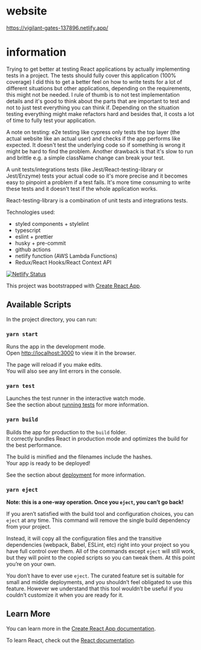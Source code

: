 # website
https://vigilant-gates-137896.netlify.app/

# information
Trying to get better at testing React applications by actually implementing tests in a project.
The tests should fully cover this application (100% coverage) I did this to get a better feel on how to write tests for a lot of different situations but other applications, depending on the requirements, this might not be needed. I rule of thumb is to not test implementation details and it's good to think about the parts that are important to test and not to just test everything you can think if. Depending on the situation testing everything might make refactors hard and besides that, it costs a lot of time to fully test your application.

A note on testing:
e2e testing like cypress only tests the top layer (the actual website like an actual user) and checks if the app performs like expected. It doesn't test the underlying code so if something is wrong it might be hard to find the problem. Another drawback is that it's slow to run and brittle e.g. a simple className change can break your test.

A unit tests/integrations tests (like Jest/React-testing-library or Jest/Enzyme) tests your actual code so it's more precise and it becomes easy to pinpoint a problem if a test fails. It's more time consuming to write these tests and it doesn't test if the whole application works.

React-testing-library is a combination of unit tests and integrations tests.

Technologies used:

-   styled components + stylelint
-   typescript
-   eslint + prettier
-   husky + pre-commit
-   github actions
-   netlify function (AWS Lambda Functions)
-   Redux/React Hooks/React Context API

[![Netlify Status](https://api.netlify.com/api/v1/badges/711bd9bc-81f2-4484-8bec-ee69eae6d6cb/deploy-status)](https://app.netlify.com/sites/vigilant-gates-137896/deploys)

This project was bootstrapped with [Create React App](https://github.com/facebook/create-react-app).

## Available Scripts

In the project directory, you can run:

### `yarn start`

Runs the app in the development mode.<br />
Open [http://localhost:3000](http://localhost:3000) to view it in the browser.

The page will reload if you make edits.<br />
You will also see any lint errors in the console.

### `yarn test`

Launches the test runner in the interactive watch mode.<br />
See the section about [running tests](https://facebook.github.io/create-react-app/docs/running-tests) for more information.

### `yarn build`

Builds the app for production to the `build` folder.<br />
It correctly bundles React in production mode and optimizes the build for the best performance.

The build is minified and the filenames include the hashes.<br />
Your app is ready to be deployed!

See the section about [deployment](https://facebook.github.io/create-react-app/docs/deployment) for more information.

### `yarn eject`

**Note: this is a one-way operation. Once you `eject`, you can’t go back!**

If you aren’t satisfied with the build tool and configuration choices, you can `eject` at any time. This command will remove the single build dependency from your project.

Instead, it will copy all the configuration files and the transitive dependencies (webpack, Babel, ESLint, etc) right into your project so you have full control over them. All of the commands except `eject` will still work, but they will point to the copied scripts so you can tweak them. At this point you’re on your own.

You don’t have to ever use `eject`. The curated feature set is suitable for small and middle deployments, and you shouldn’t feel obligated to use this feature. However we understand that this tool wouldn’t be useful if you couldn’t customize it when you are ready for it.

## Learn More

You can learn more in the [Create React App documentation](https://facebook.github.io/create-react-app/docs/getting-started).

To learn React, check out the [React documentation](https://reactjs.org/).
